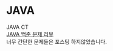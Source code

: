 # JAVA
JAVA CT
<br/>
<a href="https://21sol.tistory.com/category/Java" rel="nofollow">JAVA 백준 문제 리뷰</a>
<br/>
너무 간단한 문제들은 포스팅 하지않았습니다.
